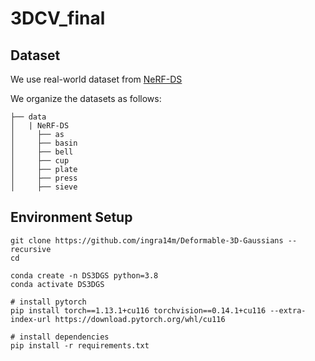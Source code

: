 # 3DCV_final
## Dataset
We use real-world dataset from [NeRF-DS](https://github.com/JokerYan/NeRF-DS/releases/tag/v0.1-pre-release)

We organize the datasets as follows:
```shell
├── data
│   | NeRF-DS
│     ├── as
│     ├── basin
│     ├── bell
│     ├── cup
│     ├── plate
│     ├── press
│     ├── sieve
```

## Environment Setup
```shell
git clone https://github.com/ingra14m/Deformable-3D-Gaussians --recursive
cd 

conda create -n DS3DGS python=3.8
conda activate DS3DGS

# install pytorch
pip install torch==1.13.1+cu116 torchvision==0.14.1+cu116 --extra-index-url https://download.pytorch.org/whl/cu116

# install dependencies
pip install -r requirements.txt
```
